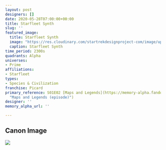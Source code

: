 ```yaml
---
layout: post
designers: []
date: 2020-05-28T07:00:00+00:00
title: Starfleet Synth
slug: ''
featured_image:
  title: Starfleet Synth
  image: "https://res.cloudinary.com/startrekdesignproject-com/image/upload/v1590716412/StarfleetSynth.png"
  caption: Starfleet Synth
time_period: 2300s
quadrants: Alpha
universes:
- Prime
affiliations:
- Starfleet
types:
- Species & Civilization
franchise: Picard
primary_reference: S01E02 [Maps and Legends](https://memory-alpha.fandom.com/wiki/Maps_and_Legends_(episode)
  "Maps and Legends (episode)")
designer: ''
memory_alpha_url: ''

---
```

## Canon Image

![](https://res.cloudinary.com/startrekdesignproject-com/image/upload/v1590716414/StarFleetSynth_MapsLegends.jpg)
